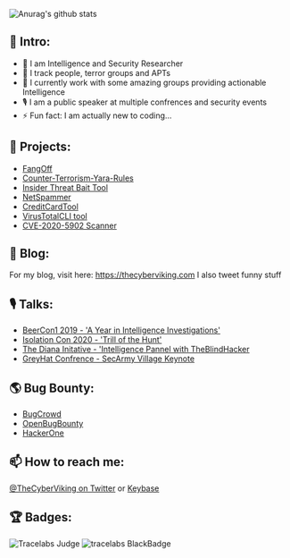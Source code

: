 ![Anurag's github stats](https://github-readme-stats.vercel.app/api?username=TheCyberViking&show_icons=true&title_color=fff&icon_color=79ff97&text_color=9f9f9f&bg_color=151515)

## 👋 Intro:
- 🔭 I am Intelligence and Security Researcher
- 🌱 I track people, terror groups and APTs
- 👯 I currently work with some amazing groups providing actionable Intelligence
- 🎙 I am a public speaker at multiple confrences and security events 
- ⚡ Fun fact: I am actually new to coding...

## 🤖 Projects:
- [FangOff](https://github.com/TheCyberViking/FangOff)
- [Counter-Terrorism-Yara-Rules](https://github.com/TheCyberViking/Counter-Terrorism-Yara-Rules)
- [Insider Threat Bait Tool](https://github.com/TheCyberViking/Insider_Threat_Bait)
- [NetSpammer](https://github.com/TheCyberViking/NetSpammer)
- [CreditCardTool](https://github.com/TheCyberViking/CreditCardTool)
- [VirusTotalCLI tool](https://github.com/TheCyberViking/VirusTotal_CLI)
- [CVE-2020-5902 Scanner](https://github.com/TheCyberViking/CVE-2020-5902-Vuln-Checker)

## 📝 Blog: 
For my blog, visit here: https://thecyberviking.com I also tweet funny stuff

## 🎙 Talks:
- [BeerCon1 2019 - 'A Year in Intelligence Investigations'](https://www.youtube.com/watch?v=_Jji9955wpQ)
- [Isolation Con 2020 - 'Trill of the Hunt'](https://www.youtube.com/watch?v=mc-Ry3nQ6h0)
- [The Diana Initative - 'Intelligence Pannel with TheBlindHacker](https://www.a.dianainitiative.org/5/leap-day-twitch-stream/)
- [GreyHat Confrence - SecArmy Village Keynote](https://twitter.com/secarmyofficial/status/1319334821227737089)

## 🌎 Bug Bounty: 
- [BugCrowd](https://bugcrowd.com/CyberViking)
- [OpenBugBounty](https://www.openbugbounty.org/researchers/TheCyberViking/)
- [HackerOne](https://hackerone.com/thecyberviking)

## 📫 How to reach me:
[@TheCyberViking on Twitter](https://twitter.com/TheCyberViking) or [Keybase](https://keybase.io/thecyberviking)

## 🏆 Badges:
![Tracelabs Judge](https://media.ca.badgr.com/uploads/badges/assertion-rMX2aBBxQqaUMr-KoTtMYg.png)
![tracelabs BlackBadge](https://media.ca.badgr.com/uploads/badges/assertion-AKWMNjuVRyGR6fr39t24hA.png)
